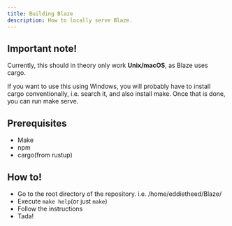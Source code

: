 ```yaml
---
title: Building Blaze
description: How to locally serve Blaze.
---
```


## Important note!

Currently, this should in theory only work **Unix/macOS**, as Blaze uses cargo.

If you want to use this using Windows, you will probably have to install cargo conventionally, i.e. search it, and also install make. Once that is done, you can run make serve.

## Prerequisites

- Make
- npm
- cargo(from rustup)

## How to!

- Go to the root directory of the repository. i.e. /home/eddietheed/Blaze/
- Execute `make help`(or just `make`)
- Follow the instructions
- Tada!
